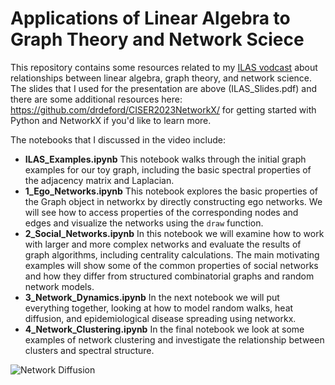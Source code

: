 # Applications of Linear Algebra to Graph Theory and Network Sciece

This repository contains some resources related to my <a href="https://la-education.oucreate.com/monthly-video-podcasts-2023/">ILAS vodcast</a> about relationships between linear algebra, graph theory, and network science. The slides that I used for the presentation are above (ILAS_Slides.pdf) and there are some additional resources here: https://github.com/drdeford/CISER2023NetworkX/ for getting started with Python and NetworkX if you'd like to learn more. 

The notebooks that I discussed in the video include: 

*  **ILAS_Examples.ipynb** This notebook walks through the initial graph examples for our toy graph, including the basic spectral properties of the adjacency matrix and Laplacian. 
* **1\_Ego\_Networks.ipynb** This notebook explores the basic properties of the Graph object in networkx by directly constructing ego networks. We will see how to access properties of the corresponding nodes and edges and visualize the networks using the `draw` function. 
* **2\_Social\_Networks.ipynb** In this notebook we will examine how to work with larger and more complex networks and evaluate the results of graph algorithms, including centrality calculations. The main motivating examples will show some of the common properties of social networks and how they differ from structured combinatorial graphs and random network models. 
* **3\_Network\_Dynamics.ipynb** In the next notebook we will put everything together, looking at how to model random walks, heat diffusion, and epidemiological disease spreading using networkx. 
* **4\_Network\_Clustering.ipynb** In the final notebook we look at some examples of network clustering and investigate the relationship between clusters and spectral structure. 


![Network Diffusion](https://github.com/vrdi/Networks-Breakout/blob/master/Day4/100_node_diffusion.gif)
